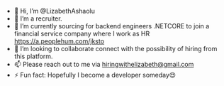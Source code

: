 - 👋 Hi, I’m @LizabethAshaolu
- 👀 I’m a recruiter.
- 🌱 I’m currently sourcing for backend engineers .NETCORE to join a financial service company where I work as HR https://a.peoplehum.com/jksto
- 💞️ I’m looking to collaborate connect with the possibility of hiring from this platform.
- 📫 Please reach out to me via hiringwithelizabeth@gmail.com
- ⚡ Fun fact: Hopefully I become a developer someday😍

<!---
LizabethAshaolu/LizabethAshaolu is a ✨ special ✨ repository because its `README.md` (this file) appears on your GitHub profile.
You can click the Preview link to take a look at your changes.
--->
